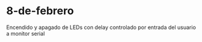 # 8-de-febrero
Encendido y apagado de LEDs con delay controlado por entrada del usuario a monitor serial
